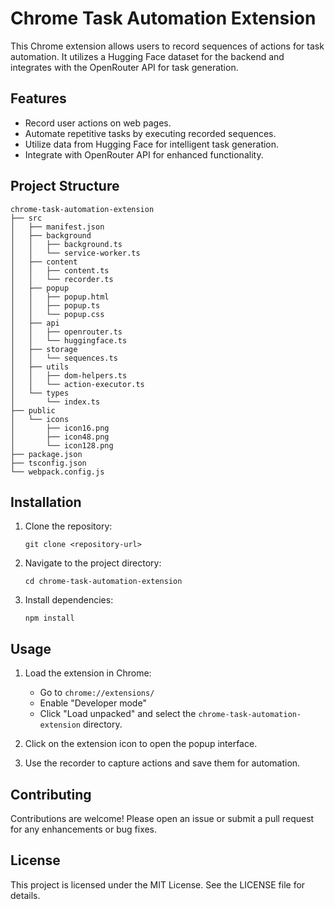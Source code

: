 # Chrome Task Automation Extension

This Chrome extension allows users to record sequences of actions for task automation. It utilizes a Hugging Face dataset for the backend and integrates with the OpenRouter API for task generation.

## Features

- Record user actions on web pages.
- Automate repetitive tasks by executing recorded sequences.
- Utilize data from Hugging Face for intelligent task generation.
- Integrate with OpenRouter API for enhanced functionality.

## Project Structure

```
chrome-task-automation-extension
├── src
│   ├── manifest.json
│   ├── background
│   │   ├── background.ts
│   │   └── service-worker.ts
│   ├── content
│   │   ├── content.ts
│   │   └── recorder.ts
│   ├── popup
│   │   ├── popup.html
│   │   ├── popup.ts
│   │   └── popup.css
│   ├── api
│   │   ├── openrouter.ts
│   │   └── huggingface.ts
│   ├── storage
│   │   └── sequences.ts
│   ├── utils
│   │   ├── dom-helpers.ts
│   │   └── action-executor.ts
│   └── types
│       └── index.ts
├── public
│   └── icons
│       ├── icon16.png
│       ├── icon48.png
│       └── icon128.png
├── package.json
├── tsconfig.json
└── webpack.config.js
```

## Installation

1. Clone the repository:
   ```
   git clone <repository-url>
   ```
2. Navigate to the project directory:
   ```
   cd chrome-task-automation-extension
   ```
3. Install dependencies:
   ```
   npm install
   ```

## Usage

1. Load the extension in Chrome:
   - Go to `chrome://extensions/`
   - Enable "Developer mode"
   - Click "Load unpacked" and select the `chrome-task-automation-extension` directory.

2. Click on the extension icon to open the popup interface.
3. Use the recorder to capture actions and save them for automation.

## Contributing

Contributions are welcome! Please open an issue or submit a pull request for any enhancements or bug fixes.

## License

This project is licensed under the MIT License. See the LICENSE file for details.